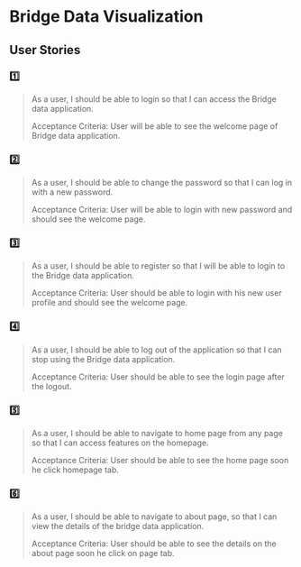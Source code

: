 # Bridge Data Visualization

## User Stories

### :one:
> As a user, I should be able to login so that I can access the Bridge data application.
> 
> Acceptance Criteria: User will be able to see the welcome page of Bridge data application.


### :two:

> As a user, I should be able to change the password so that I can log in with a new password.
> 
> Acceptance Criteria: User will be able to login with new password and should see the welcome page.

### :three:
		
> As a user, I should be able to register so that I will be able to login to the Bridge data application.
> 
> Acceptance Criteria: User should be able to login with his new user profile and should see the welcome page.

### :four:
> As a user, I should be able to log out of the application so that I can stop using the Bridge data application.
> 
> Acceptance Criteria: User should be able to see the login page after the logout.

### :five:
> As a user, I should be able to navigate to home page from any page so that I can access features on the homepage.
> 
> Acceptance Criteria: User should be able to see the home page soon he click homepage tab.

### :six:
> As a user, I should be able to navigate to about page, so that I can view the details of the bridge data application. 
> 
> Acceptance Criteria: User should be able to see the details on the about page soon he click on page tab.
